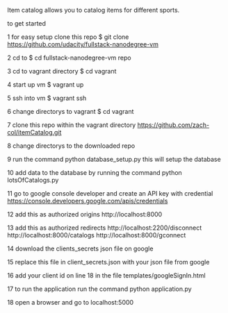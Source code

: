Item catalog allows you to catalog items for different sports.

to get started

1 for easy setup clone this repo
$ git clone https://github.com/udacity/fullstack-nanodegree-vm

2 cd to $ cd fullstack-nanodegree-vm repo

3 cd to vagrant directory $ cd vagrant

4 start up vm $ vagrant up

5 ssh into vm $ vagrant ssh

6 change directorys to vagrant $ cd vagrant

7 clone this repo within the vagrant directory
https://github.com/zach-col/itemCatalog.git

8 change directorys to the downloaded repo

9 run the command python database_setup.py this will setup the database

10 add data to the database by running the command python lotsOfCatalogs.py

11 go to google console developer and create an API key with credential
https://console.developers.google.com/apis/credentials

12 add this as authorized origins
http://localhost:8000

13 add this as authorized redirects
http://localhost:2200/disconnect
http://localhost:8000/catalogs
http://localhost:8000/gconnect

14 download the clients_secrets json file on google

15 replace this file in client_secrets.json with your json file from google

16 add your client id on line 18 in the file templates/googleSignIn.html

17 to run the application run the command python application.py

18 open a browser and go to localhost:5000
